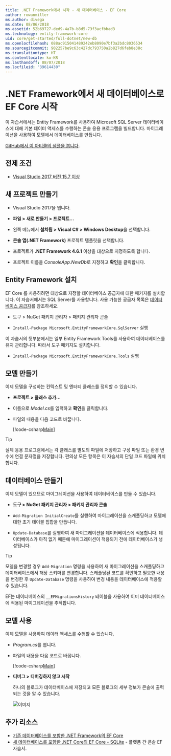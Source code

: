 ```yaml
---
title: .NET Framework에서 시작 - 새 데이터베이스 - EF Core
author: rowanmiller
ms.author: divega
ms.date: 08/06/2018
ms.assetid: 52b69727-ded9-4a7b-b8d5-73f3acfbbad3
ms.technology: entity-framework-core
uid: core/get-started/full-dotnet/new-db
ms.openlocfilehash: 088ac915041489242eb8090e7bf3a2bdc8036534
ms.sourcegitcommit: 902257be9c63c427dc793750a2b827d6feb8e38c
ms.translationtype: HT
ms.contentlocale: ko-KR
ms.lasthandoff: 08/07/2018
ms.locfileid: "39614430"
---
```

# <a name="getting-started-with-ef-core-on-net-framework-with-a-new-database"></a>.NET Framework에서 새 데이터베이스로 EF Core 시작

이 자습서에서는 Entity Framework를 사용하여 Microsoft SQL Server 데이터베이스에 대해 기본 데이터 액세스를 수행하는 콘솔 응용 프로그램을 빌드합니다. 마이그레이션을 사용하여 모델에서 데이터베이스를 만듭니다.

[GitHub에서 이 아티클의 샘플을 봅니다](https://github.com/aspnet/EntityFramework.Docs/tree/master/samples/core/GetStarted/FullNet/ConsoleApp.NewDb).

## <a name="prerequisites"></a>전제 조건

* [Visual Studio 2017 버전 15.7 이상](https://www.visualstudio.com/downloads/)

## <a name="create-a-new-project"></a>새 프로젝트 만들기

* Visual Studio 2017을 엽니다.

* **파일 > 새로 만들기 > 프로젝트...**

* 왼쪽 메뉴에서 **설치됨 > Visual C# > Windows Desktop**을 선택합니다.

* **콘솔 앱(.NET Framework)** 프로젝트 템플릿을 선택합니다.

* 프로젝트가 **.NET Framework 4.6.1** 이상을 대상으로 지정하도록 합니다.

* 프로젝트 이름을 *ConsoleApp.NewDb*로 지정하고 **확인**을 클릭합니다.

## <a name="install-entity-framework"></a>Entity Framework 설치

EF Core 를 사용하려면 대상으로 지정할 데이터베이스 공급자에 대한 패키지를 설치합니다. 이 자습서에서는 SQL Server를 사용합니다. 사용 가능한 공급자 목록은 [데이터베이스 공급자](../../providers/index.md)를 참조하세요.

* 도구 > NuGet 패키지 관리자 > 패키지 관리자 콘솔

* `Install-Package Microsoft.EntityFrameworkCore.SqlServer` 실행

이 자습서의 뒷부분에서는 일부 Entity Framework Tools를 사용하여 데이터베이스를 유지 관리합니다. 따라서 도구 패키지도 설치합니다.

* `Install-Package Microsoft.EntityFrameworkCore.Tools` 실행

## <a name="create-the-model"></a>모델 만들기

이제 모델을 구성하는 컨텍스트 및 엔터티 클래스를 정의할 수 있습니다.

* **프로젝트 > 클래스 추가...**

* 이름으로 *Model.cs*를 입력하고 **확인**을 클릭합니다.

* 파일의 내용을 다음 코드로 바꿉니다.

  [!code-csharp[Main](../../../../samples/core/GetStarted/FullNet/ConsoleApp.NewDb/Model.cs)] 

> [!TIP]  
> 실제 응용 프로그램에서는 각 클래스를 별도의 파일에 저장하고 구성 파일 또는 환경 변수에 연결 문자열을 저장합니다. 편의상 모든 항목은 이 자습서의 단일 코드 파일에 위치합니다.

## <a name="create-the-database"></a>데이터베이스 만들기

이제 모델이 있으므로 마이그레이션을 사용하여 데이터베이스를 만들 수 있습니다.

* **도구 > NuGet 패키지 관리자 > 패키지 관리자 콘솔**

* `Add-Migration InitialCreate`를 실행하여 마이그레이션을 스캐폴딩하고 모델에 대한 초기 테이블 집합을 만듭니다.

* `Update-Database`를 실행하여 새 마이그레이션을 데이터베이스에 적용합니다. 데이터베이스가 아직 없기 때문에 마이그레이션이 적용되기 전에 데이터베이스가 생성됩니다.

> [!TIP]  
> 모델을 변경할 경우 `Add-Migration` 명령을 사용하여 새 마이그레이션을 스캐폴딩하고 데이터베이스에서 해당 스키마를 변경합니다. 스캐폴딩된 코드를 확인하고 필요한 내용을 변경한 후 `Update-Database` 명령을 사용하여 변경 내용을 데이터베이스에 적용할 수 있습니다.
>
> EF는 데이터베이스의 `__EFMigrationsHistory` 테이블을 사용하여 이미 데이터베이스에 적용된 마이그레이션을 추적합니다.

## <a name="use-the-model"></a>모델 사용

이제 모델을 사용하여 데이터 액세스를 수행할 수 있습니다.

* *Program.cs*를 엽니다.

* 파일의 내용을 다음 코드로 바꿉니다.

  [!code-csharp[Main](../../../../samples/core/GetStarted/FullNet/ConsoleApp.NewDb/Program.cs)]

* **디버그 > 디버깅하지 않고 시작**

  하나의 블로그가 데이터베이스에 저장되고 모든 블로그의 세부 정보가 콘솔에 출력되는 것을 알 수 있습니다.

  ![이미지](_static/output-new-db.png)

## <a name="additional-resources"></a>추가 리소스

* [기존 데이터베이스를 포함한 .NET Framework의 EF Core](xref:core/get-started/full-dotnet/existing-db)
* [새 데이터베이스를 포함한 .NET Core의 EF Core - SQLite](xref:core/get-started/netcore/new-db-sqlite) - 플랫폼 간 콘솔 EF 자습서.
